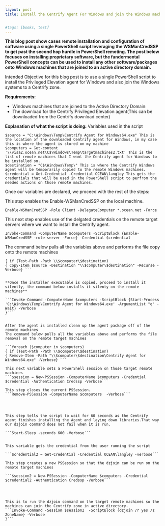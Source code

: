 ```yaml
---
layout: post
title: Install the Centrify Agent For Windows and join the Windows machine to a Zone using a single PowerShell Script


#tags: [books, test]
---
```

**This blog post show cases remote installation and configuration of software using a single PowerShell script leveraging the WSManCredSSP to get past the second hop hurdle in PowerShell remoting. The post below focuses on installing proprietary software, but the fundermental PowerShell concepts can be used to install any other software/packages onto Windows machines that are joined to an active directory domain.**

Intended Objective for this blog post is to use a single PowerShell script to install the Privileged Elevation agent for Windows and also join the Windows systems to a Centrify zone.

**Requirements:**
* Windows machines that are joined to the Active Directory Domain
* The download for the Centrify Privileged Elevation agent(This can be downloaded from the Centrify download center) 

**Explanation of what the script is doing:**
Variables used in the script
```
$source = "C:\Windows\Temp\Centrify Agent for Windows64.exe" This is the location of the downloaded Centrify agent for Windows, in my case this is where the agent is stored on my machine
$computers = Get-content '\\visa2.ocean.net\C$\Windows\Temp\targetmachines2.txt' This is the list of remote machines that I want the Centrify agent for Windows to be installed on.
$destination = "C$\Windows\Temp\" This is where the Centrify Windows agent will be temporarily copied to the remote Windows machines.
$credential = Get-Credential -Credential OCEAN\langley This gets the credentials that will be used in the PowerShell script to perfrom the needed actions on those remote machines.
```
Once our variables are declared, we proceed with the rest of the steps:

This step enables the Enable-WSManCredSSP on the local machine.

```Enable-WSManCredSSP -Role Client -DelegateComputer *.ocean.net -Force```

This next step enables use of the delgated credentials on the remote target servers where we want to install the Centrify agent.

```Invoke-Command -ComputerName $computers -ScriptBlock {Enable-WSManCredSSP -role server -Force} -Credential $credential```


The command below pulls all the variables above and performs the file copy onto the remote machines

```foreach ($computer in $computers) 
{ if (Test-Path -Path \\$computer\$destination) 
{ Copy-Item $source -Destination "\\$computer\$destination" -Recurse -Verbose} ```


**Once the installer executable is copied, proceed to install it silently, the command below installs it silenty on the remote machines**

```Invoke-Command -ComputerName $computers -ScriptBlock {Start-Process 'C:\Windows\Temp\Centrify Agent for Windows64.exe' -ArgumentList "q" -Wait} -Verbose
}```


After the agent is installed clean up the agent package off of the remote machines
The command below pulls all the variables above and performs the file removal on the remote target machines

```foreach ($computer in $computers) 
{ if (Test-Path -Path \\$computer\$destination) 
{ Remove-Item -Path "\\$computer\$destination\Centrify Agent for Windows64.exe" -Verbose} ```

This next variable sets a PowerShell session on those target remote machines
```$session = New-PSSession -ComputerName $computers -Credential $credential -Authentication Credssp -Verbose```

This step closes the current PSSession.
```Remove-PSSession -ComputerName $computers  -Verbose```




This step tells the script to wait for 60 seconds as the Centrify agent finishes installing the Agent and laying down libraries.That way our dzjoin command does not fail when it is run.

```Start-Sleep -seconds 600 -Verbose```


This variable gets the credential from the user running the script

```$credential2 = Get-Credential -Credential OCEAN\langley -verbose```

This step creates a new PSSession so that the dzjoin can be run on the remote target machines

```$session2 = New-PSSession -ComputerName $computers -Credential $credential2 -Authentication Credssp -Verbose```




This is to run the dzjoin command on the target remote machines so the machines can join the Centrify zone in active directory.
```Invoke-Command -Session $session2  -ScriptBlock {dzjoin /r yes /z ZoneName} -Verbose 
}```




